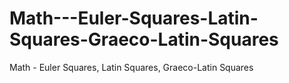 # Math---Euler-Squares-Latin-Squares-Graeco-Latin-Squares
Math - Euler Squares, Latin Squares, Graeco-Latin Squares

